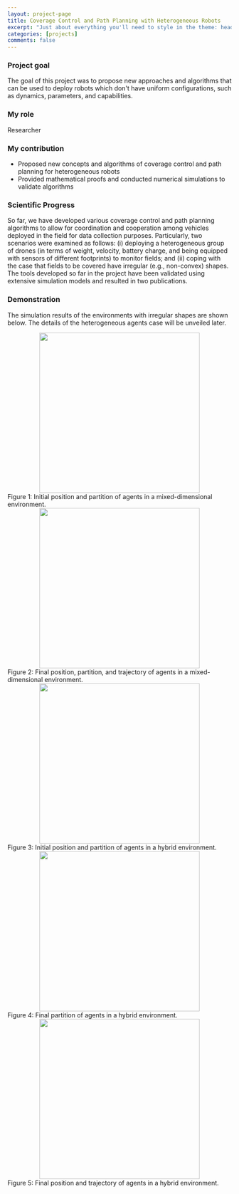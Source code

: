 ```yaml
---
layout: project-page
title: Coverage Control and Path Planning with Heterogeneous Robots
excerpt: "Just about everything you'll need to style in the theme: headings, paragraphs, blockquotes, tables, code blocks, and more."
categories: [projects]
comments: false
---
```


### Project goal

The goal of this project was to propose new approaches and algorithms that can be used to deploy robots which don't have uniform configurations, such as dynamics, parameters, and capabilities.

### My role

Researcher

### My contribution

* Proposed new concepts and algorithms of coverage control and path planning for heterogeneous robots
* Provided mathematical proofs and conducted numerical simulations to validate algorithms

### Scientific Progress

So far, we have developed various coverage control and path planning algorithms to allow for coordination and cooperation among vehicles deployed in the field for data collection purposes. Particularly, two scenarios were examined as follows: (i) deploying a heterogeneous group of drones (in terms of weight, velocity, battery charge, and being equipped with sensors of different footprints) to monitor fields; and (ii) coping with the case that fields to be covered have irregular (e.g., non-convex) shapes. The tools developed so far in the project have been validated using extensive simulation models and resulted in two publications.

### Demonstration

The simulation results of the environments with irregular shapes are shown below. The details of the heterogeneous agents case will be unveiled later.

<img style="display:block; margin-left: auto; margin-right: auto;" src="../../Pics/coverage_path_planning/mixed-initial.png" width="360">
Figure 1: Initial position and partition of agents in a mixed-dimensional environment.

<img style="display:block; margin-left: auto; margin-right: auto;" src="../../Pics/coverage_path_planning/mixed-traj.png" width="360">
Figure 2: Final position, partition, and trajectory of agents in a mixed-dimensional environment.

<img style="display:block; margin-left: auto; margin-right: auto;" src="../../Pics/coverage_path_planning/hybrid-initial.png" width="360">
Figure 3: Initial position and partition of agents in a hybrid environment.

<img style="display:block; margin-left: auto; margin-right: auto;" src="../../Pics/coverage_path_planning/hybrid-partition.png" width="360">
Figure 4: Final partition of agents in a hybrid environment.

<img style="display:block; margin-left: auto; margin-right: auto;" src="../../Pics/coverage_path_planning/hybrid-traj.png" width="360">
Figure 5: Final position and trajectory of agents in a hybrid environment.
